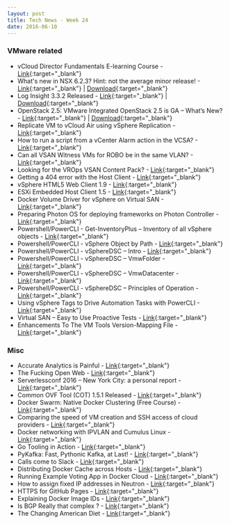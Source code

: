 ```yaml
---
layout: post
title: Tech News - Week 24
date: 2016-06-10
---
```


### VMware related

* vCloud Director Fundamentals E-learning Course -
  [Link](https://fojta.wordpress.com/2016/06/10/vcloud-director-fundamentals-e-learning-course/){:target="_blank"}
* What's new in NSX 6.2.3? Hint: not the average minor release! -
  [Link](http://cloudmaniac.net/whats-new-in-nsx-for-vsphere-6-2-3/){:target="_blank"} |
  [Download](https://t.co/Y4M5BRxMQF){:target="_blank"}
* Log Insight 3.3.2 Released -
  [Link](https://t.co/Ci5hbz2bYA){:target="_blank"} |
  [Download](https://t.co/XoMJVdoLzo){:target="_blank"}
* OpenStack 2.5: VMware Integrated OpenStack 2.5 is GA – What’s New? -
  [Link](http://blogs.vmware.com/openstack/vmware-integrated-openstack-2-5-is-ga-whats-new/){:target="_blank"} |
  [Download](https://my.vmware.com/group/vmware/details?downloadGroup=VIO_2-5&productId=587&rPId=11148){:target="_blank"}
* Replicate VM to vCloud Air using vSphere Replication -
  [Link](https://alexhunt86.wordpress.com/2016/06/03/replicate-vm-to-vcloud-air-using-vsphere-replication/){:target="_blank"}
* How to run a script from a vCenter Alarm action in the VCSA? -
  [Link](http://www.virtuallyghetto.com/2016/06/how-to-run-a-script-from-a-vcenter-alarm-action-in-the-vcsa.html){:target="_blank"}
* Can all VSAN Witness VMs for ROBO be in the same VLAN? -
  [Link](http://www.yellow-bricks.com/2016/06/09/can-vsan-witness-vms-robo-vlan/){:target="_blank"}
* Looking for the VROps VSAN Content Pack? -
  [Link](http://www.yellow-bricks.com/2016/06/07/looking-vrops-vsan-content-pack/){:target="_blank"}
* Getting a 404 error with the Host Client -
  [Link](http://www.yellow-bricks.com/2016/06/10/getting-404-error-host-client/){:target="_blank"}
* vSphere HTML5 Web Client 1.9 -
  [Link](https://labs.vmware.com/flings/vsphere-html5-web-client#changelog){:target="_blank"}
* ESXi Embedded Host Client 1.5 -
  [Link](https://labs.vmware.com/flings/esxi-embedded-host-client#changelog){:target="_blank"}
* Docker Volume Driver for vSphere on Virtual SAN -
  [Link](http://cormachogan.com/2016/06/09/docker-volume-driver-vsphere-virtual-san-vsan/){:target="_blank"}
* Preparing Photon OS for deploying frameworks on Photon Controller  -
  [Link](http://cormachogan.com/2016/06/08/preparing-photon-os-deploying-on-photon-controller/){:target="_blank"}
* Powershell/PowerCLI - Get-InventoryPlus – Inventory of all vSphere objects -
  [Link](http://www.lucd.info/2016/06/03/get-inventoryplus-inventory-all-vsphere-objects/){:target="_blank"}
* Powershell/PowerCLI - vSphere Object by Path -
  [Link](http://www.lucd.info/2016/06/03/vsphere-object-path/){:target="_blank"}
* Powershell/PowerCLI - vSphereDSC – Intro -
  [Link](http://www.lucd.info/2016/06/04/vspheredsc-intro/){:target="_blank"}
* Powershell/PowerCLI - vSphereDSC – VmwFolder -
  [Link](http://www.lucd.info/2016/06/05/vspheredsc-vmwfolder/){:target="_blank"}
* Powershell/PowerCLI - vSphereDSC – VmwDatacenter -
  [Link](http://www.lucd.info/2016/06/06/vspheredsc-vmwdatacenter/){:target="_blank"}
* Powershell/PowerCLI - vSphereDSC – Principles of Operation -
  [Link](http://www.lucd.info/2016/06/07/vspheredsc-principles-operation/){:target="_blank"}
* Using vSphere Tags to Drive Automation Tasks with PowerCLI -
  [Link](http://wahlnetwork.com/2016/06/08/vsphere-tags-powercli/){:target="_blank"}
* Virtual SAN – Easy to Use Proactive Tests -
  [Link](http://www.mrvsan.com/virtual-san-easy-use-proactive-tests/){:target="_blank"}
* Enhancements To The VM Tools Version-Mapping File -
  [Link](http://blogs.vmware.com/vsphere/2016/06/enhancements-to-the-vm-tools-version-mapping-file.html){:target="_blank"}

### Misc

* Accurate Analytics is Painful -
  [Link](https://www.baekdal.com/insights/accurate-analytics-is-painful/){:target="_blank"}
* The Fucking Open Web -
  [Link](https://hueniverse.com/2016/06/08/the-fucking-open-web/){:target="_blank"}
* Serverlessconf 2016 – New York City: a personal report -
  [Link](http://www.it20.info/2016/06/serverlessconf-2016-new-york-city-a-personal-report/){:target="_blank"}
* Common OVF Tool (COT) 1.5.1 Released -
  [Link](https://github.com/glennmatthews/cot#common-ovf-tool-cot){:target="_blank"}
* Docker Swarm: Native Docker Clustering (Free Course) -
  [Link](https://www.pluralsight.com/courses/docker-swarm-native-docker-clustering){:target="_blank"}
* Comparing the speed of VM creation and SSH access of cloud providers -
  [Link](http://blog.cloud66.com/part-2-comparing-the-speed-of-vm-creation-and-ssh-access-on-aws-digitalocean-linode-vexxhost-google-cloud-rackspace-packet-cloud-a-and-microsoft-azure/){:target="_blank"}
* Docker networking with IPVLAN and Cumulus Linux -
  [Link](http://blog.sflow.com/2016/06/docker-networking-with-ipvlan-and.html){:target="_blank"}
* Go Tooling in Action -
  [Link](https://medium.com/google-cloud/go-tooling-in-action-eca6882ff3bc#.qlmz721ot){:target="_blank"}
* PyKafka: Fast, Pythonic Kafka, at Last! -
  [Link](http://blog.parsely.com/post/3886/pykafka-now/){:target="_blank"}
* Calls come to Slack -
  [Link](https://slackhq.com/calls-come-to-slack-ad333ce98acf#.oaq62fwf0){:target="_blank"}
* Distributing Docker Cache across Hosts -
  [Link](http://blog.runnable.com/post/145362675491/distributing-docker-cache-across-hosts){:target="_blank"}
* Running Example Voting App in Docker Cloud -
  [Link](http://sirile.github.io/2016/06/08/running-example-voting-app-in-docker-cloud.html){:target="_blank"}
* How to assign fixed IP addresses in Neutron -
  [Link](http://blog.jreypo.io/openstack/networking/how-to-assign-fixed-ip-addresses-in-neutron/){:target="_blank"}
* HTTPS for GitHub Pages -
  [Link](https://github.com/blog/2186-https-for-github-pages){:target="_blank"}
* Explaining Docker Image IDs -
  [Link](http://www.windsock.io/explaining-docker-image-ids/){:target="_blank"}
* Is BGP Really that complex ? -
  [Link](http://blog.ipspace.net/2016/06/is-bgp-really-that-complex.html){:target="_blank"}
* The Changing American Diet -
  [Link](http://flowingdata.com/2016/05/17/the-changing-american-diet/){:target="_blank"}
